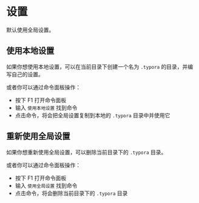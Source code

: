 # 设置

默认使用全局设置。


## 使用本地设置

如果你想使用本地设置，可以在当前目录下创建一个名为 `.typora` 的目录，并编写自己的设置。

或者你可以通过命令面板操作：

- 按下 <kdb>F1</kdb> 打开命令面板
- 输入 `使用本地设置` 找到命令
- 点击命令，将会把全局设置复制到本地的 `.typora` 目录中并使用它


## 重新使用全局设置

如果你想重新使用全局设置，可以删除当前目录下的 `.typora` 目录。

或者你可以通过命令面板操作：

- 按下 <kdb>F1</kdb> 打开命令面板
- 输入 `使用全局设置` 找到命令
- 点击命令，将会删除当前目录下的 `.typora` 目录
